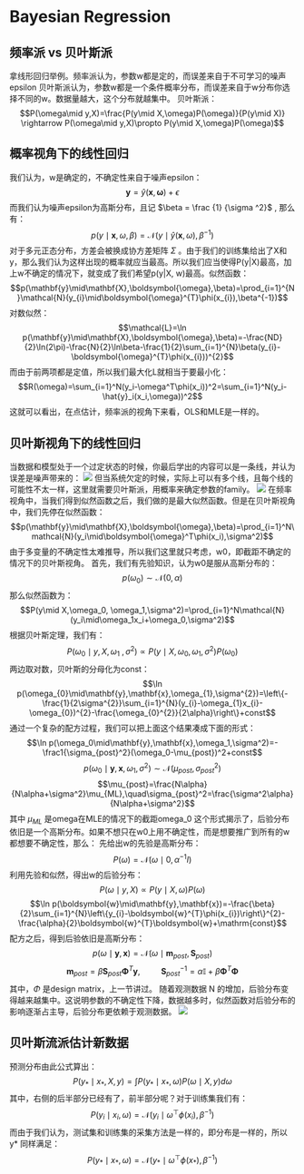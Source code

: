 # Bayesian Regression
## 频率派 vs 贝叶斯派
拿线形回归举例。频率派认为，参数w都是定的，而误差来自于不可学习的噪声epsilon
贝叶斯派认为，参数w都是一个条件概率分布，而误差来自于w分布你选择不同的w。数据量越大，这个分布就越集中。
贝叶斯派：
$$P(\omega\mid y,X)=\frac{P(y\mid X,\omega)P(\omega)}{P(y\mid X)} \rightarrow  P(\omega\mid y,X)\propto P(y\mid X,\omega)P(\omega)$$
## 概率视角下的线性回归
我们认为，w是确定的，不确定性来自于噪声epsilon：
$$\mathbf{y}=\hat{y}(\mathbf{x},\boldsymbol{\omega})+\epsilon $$
而我们认为噪声epsilon为高斯分布，且记 $\beta = \frac {1} {\sigma ^2}$ , 那么有：
$$p(y\mid\mathbf{x},\omega,\beta)=\mathcal{N}(y\mid\hat{y}(\mathbf{x},\omega),\beta^{-1})$$
对于多元正态分布，方差会被换成协方差矩阵 $\Sigma$ 。由于我们的训练集给出了X和y，那么我们认为这样出现的概率就应当最高。所以我们应当使得P(y|X)最高，加上w不确定的情况下，就变成了我们希望p(y|X, w)最高。似然函数：
$$p(\mathbf{y}\mid\mathbf{X},\boldsymbol{\omega},\beta)=\prod_{i=1}^{N}\mathcal{N}(y_{i}\mid\boldsymbol{\omega}^{T}\phi(x_{i}),\beta^{-1})$$
对数似然：
$$\mathcal{L}=\ln p(\mathbf{y}\mid\mathbf{X},\boldsymbol{\omega},\beta)=-\frac{ND}{2}\ln(2\pi)-\frac{N}{2}\ln\beta-\frac{1}{2}\sum_{i=1}^{N}\beta(y_{i}-\boldsymbol{\omega}^{T}\phi(x_{i}))^{2}$$
而由于前两项都是定值，所以我们最大化L就相当于要最小化：
$$R(\omega)=\sum_{i=1}^N(y_i-\omega^T\phi(x_i))^2=\sum_{i=1}^N(y_i-\hat{y}_i(x_i,\omega))^2$$
这就可以看出，在点估计，频率派的视角下来看，OLS和MLE是一样的。

## 贝叶斯视角下的线性回归
当数据和模型处于一个过定状态的时候，你最后学出的内容可以是一条线，并认为误差是噪声带来的：
![](assets/Pasted%20image%2020241124222539.webp)
但当系统欠定的时候，实际上可以有多个线，且每个线的可能性不太一样，这里就需要贝叶斯派，用概率来确定参数的family。
![](assets/Pasted%20image%2020241124222632.webp)
在频率视角中，当我们得到似然函数之后，我们做的是最大似然函数。但是在贝叶斯视角中，我们先停在似然函数：
$$p(\mathbf{y}\mid\mathbf{X},\boldsymbol{\omega},\beta)=\prod_{i=1}^N\mathcal{N}(y_i\mid\boldsymbol{\omega}^T\phi(x_i),\sigma^2)$$
由于多变量的不确定性太难推导，所以我们这里就只考虑，w0，即截距不确定的情况下的贝叶斯视角。
首先，我们有先验知识，认为w0是服从高斯分布的：
$$p(\omega_0)\sim\mathcal{N}(0,\alpha)$$
那么似然函数为：
$$P(y\mid X,\omega_0, \omega_1,\sigma^2)=\prod_{i=1}^N\mathcal{N}(y_i\mid\omega_1x_i+\omega_0,\sigma^2)$$
根据贝叶斯定理，我们有：
$$P(\omega_0\mid y,X,\omega_1\ ,\sigma^2)\propto P(y\mid X,\omega_0, \omega_1, \sigma^2)P(\omega_0)$$
两边取对数，贝叶斯的分母化为const：
$$\ln p(\omega_{0}\mid\mathbf{y},\mathbf{x},\omega_{1},\sigma^{2})=\left\{-\frac{1}{2\sigma^{2}}\sum_{i=1}^{N}(y_{i}-\omega_{1}x_{i}-\omega_{0})^{2}-\frac{\omega_{0}^{2}}{2\alpha}\right\}+const$$
通过一个复杂的配方过程，我们可以把上面这个结果凑成下面的形式：
$$\ln p(\omega_0\mid\mathbf{y},\mathbf{x},\omega_1,\sigma^2)=-\frac1{\sigma_{post}^2}(\omega_0-\mu_{post})^2+const$$
$$p(\omega_0\mid\mathbf{y},\mathbf{x},\omega_1,\sigma^2)\sim\mathcal{N}(\mu_{post},\sigma_{post}^2)$$
$$\mu_{post}=\frac{N\alpha}{N\alpha+\sigma^2}\mu_{ML},\quad\sigma_{post}^2=\frac{\sigma^2\alpha}{N\alpha+\sigma^2}$$
其中 $\mu_{ML}$ 是omega在MLE的情况下的截距omega_0
这个形式揭示了，后验分布依旧是一个高斯分布。如果不想只在w0上用不确定性，而是想要推广到所有的w都想要不确定性，那么：
先给出w的先验是高斯分布：
$$P(\omega)=\mathcal{N}(\omega\mid0,\alpha^{-1}I)$$
利用先验和似然，得出w的后验分布：
$$P(\omega\mid y,X)\propto P(y\mid X,\omega)P(\omega)$$
$$\ln p(\boldsymbol{w}\mid\mathbf{y},\mathbf{x})=-\frac{\beta}{2}\sum_{i=1}^{N}\left\{y_{i}-\boldsymbol{w}^{T}\phi(x_{i})\right\}^{2}-\frac{\alpha}{2}\boldsymbol{w}^{T}\boldsymbol{w}+\mathrm{const}$$
配方之后，得到后验依旧是高斯分布：
$$p(\omega\mid\mathbf{y},\mathbf{x})=\mathcal{N}(\omega\mid\mathbf{m}_{post},\mathbf{S}_{post})$$
$$\mathbf{m}_{post}=\beta\mathbf{S}_{post}\mathbf{\Phi}^{T}\mathbf{y},\quad\mathrm{~}\quad\mathbf{S}_{post}^{-1}=\alpha\mathbb{I}+\beta\mathbf{\Phi}^{T}\mathbf{\Phi}$$
其中，$\Phi$ 是design matrix，上一节讲过。
随着观测数据 N 的增加，后验分布变得越来越集中。这说明参数的不确定性下降，数据越多时，似然函数对后验分布的影响逐渐占主导，后验分布更依赖于观测数据。
![](assets/Pasted%20image%2020241124224754.webp)
## 贝叶斯流派估计新数据
预测分布由此公式算出：
$$P(y_*\mid x_*,X,y)=\int P(y_*\mid x_*,\omega)P(\omega\mid X,y)d\omega $$
其中，右侧的后半部分已经有了，前半部分呢？对于训练集我们有：
$$P(y_i\mid x_i,\omega)=\mathcal{N}(y_i\mid\omega^\top\phi(x_i),\beta^{-1})$$
而由于我们认为，测试集和训练集的采集方法是一样的，即分布是一样的，所以y\* 同样满足：
$$P(y_*\mid x_*,\omega)=\mathcal{N}(y_*\mid\omega^\top\phi(x_*),\beta^{-1})$$
